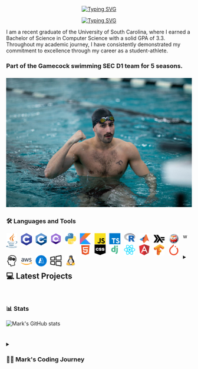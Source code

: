 <div align="center">
  <p>
    <a href="https://git.io/typing-svg"><img src="https://readme-typing-svg.demolab.com?font=Fira+Code&size=30&pause=1000&color=F70C0E&center=true&repeat=false&random=false&width=435&lines=Mark+Shperkin" alt="Typing SVG" /></a>
  </p>
  
  <p>
<a href="https://git.io/typing-svg"><img src="https://readme-typing-svg.demolab.com?font=Fira+Code&pause=1000&color=F70000&center=true&random=false&width=435&lines=Student-Athlete;Computer+Science;Passionate+developer+from+Israel" alt="Typing SVG" /></a>
  </p>
</div>

I am a recent graduate of the University of South Carolina, where I earned a Bachelor of Science in Computer Science with a solid GPA of 3.3. Throughout my academic journey, I have consistently demonstrated my commitment to excellence through my career as a student-athlete.

<h3>Part of the Gamecock swimming SEC D1 team for 5 seasons.<h3>

<div id="header" align="center">
<img src="swimming.jpg" width="900"/>
</div>

### :hammer_and_wrench: Languages and Tools

<img align="left" alt="Java" width="30px" style="padding-right:10px;" src="/icons/java-programming-language-icon.svg"/>
<img align="left" alt="C" width="30px" style="padding-right:10px;" src="/icons/c-program-icon.svg" />w  
<img align="left" alt="C++" width="30px" style="padding-right:10px;" src="/icons/c-plus-plus-programming-language-icon.svg" />
<img align="left" alt="C#" width="30px" style="padding-right:10px;" src="/icons/c-sharp-programming-language-icon.svg" />
<img align="left" alt="Python" width="30px" style="padding-right:10px;" src="/icons/python-programming-language-icon.svg" />
<img align="left" alt="Kotlin" width="30px" style="padding-right:10px;" src="/icons/kotlin-programming-language-icon.svg" />
<img align="left" alt="JavaScript" width="30px" style="padding-right:10px;" src="/icons/javascript-programming-language-icon.svg" />
<img align="left" alt="TypeScript" width="30px" style="padding-right:10px;" src="/icons/typescript-programming-language-icon.svg" />
<img align="left" alt="R" width="30px" style="padding-right:10px;" src="/icons/r-programming-language-icon.svg" />
<img align="left" alt="MATLAB" width="30px" style="padding-right:10px;" src="/icons/matlab-svgrepo-com.svg" />
<img align="left" alt="Haskell" width="30px" style="padding-right:10px;" src="/icons/haskell-svgrepo-com.svg" />
<img align="left" alt="Prolog" width="30px" style="padding-right:10px;" src="/icons/prolog-svgrepo-com (1).svg" />
<img align="left" alt="HTML" width="30px" style="padding-right:10px;" src="/icons/html-5-svgrepo-com.svg" />
<img align="left" alt="CSS" width="30px" style="padding-right:10px;" src="/icons/css-svgrepo-com.svg" />
<img align="left" alt="Django" width="30px" style="padding-right:10px;" src="/icons/django-svgrepo-com.svg" />
<img align="left" alt="React" width="30px" style="padding-right:10px;" src="/icons//react-svgrepo-com.svg" />
<img align="left" alt="Angular" width="30px" style="padding-right:10px;" src="/icons/angular-icon-svgrepo-com.svg" />
<img align="left" alt="TensorFlow" width="30px" style="padding-right:10px;" src="/icons/tensorflow-svgrepo-com.svg" />
<img align="left" alt="PyTorch" width="30px" style="padding-right:10px;" src="/icons/pytorch-svgrepo-com.svg" />
<img align="left" alt="NLP" width="30px" style="padding-right:10px;" src="/icons/nlp-neurolinguistic-programation-svgrepo-com.svg" />
<img align="left" alt="AWS" width="30px" style="padding-right:10px;" src="/icons/aws-svgrepo-com.svg" />
<img align="left" alt="Azure" width="30px" style="padding-right:10px;" src="/icons/azure-v2-svgrepo-com.svg" />
<img align="left" alt="Windows" width="30px" style="padding-right:10px;" src="/icons/windows-svgrepo-com.svg" />
<img align="left" alt="Linux" width="30px" style="padding-right:10px;" src="/icons/linux-tux-svgrepo-com.svg" />

#

<!-- BEGIN PROJECTS-CARDS -->

<details> 
  <summary><h2></>💻 Latest Projects</h2></summary>

  <h3>Connect Four AI Agent</h3>
  <p align="left">
    AI agent that plays the Connect Four game using a minimax algorithm with alpha-beta pruning.
  </p>
  <p align="left">
    <a href="https://github.com/markshperkin/Game-AI">View Project</a>
  </p>
  
#

  <h3>Backgammon AI Agent</h3>
  <p align="left">
    Rule-based chatbot integrated with an AI agent that plays backgammon using the MinMax search method.
  </p>
  <p align="left">
    <em>This project is still in progress.</em>
  </p>
  <p align="left">
    <a href="https://github.com/markshperkin/CSCE580-MarkShperkin-repo">View Project</a>
  </p>

#

  <h3>Android Applications</h3>
  <ul>
    <li>
      <strong><a href="https://github.com/markshperkin/location">Location:</a></strong> Mobile application designed to retrieve user location and display it on a Google Map interface using Google Maps API key.
    </li>
    <li>
      <strong><a href="https://github.com/markshperkin/CameraXApp">CameraXApp:</a></strong> Mobile application enabling users to capture photos and videos, with additional photo editing capabilities.
    </li>
    <li>
      <strong><a href="https://github.com/markshperkin/MiniPaint">MiniPaint:</a></strong> Mobile application allowing users to express creativity through drawing, equipped with diverse drawing tools.
    </li>
    <li>
      <strong><a href="https://github.com/markshperkin/Sensor-Game-Application">Sensor-Game-Application:</a></strong> Mobile application offering users an engaging gaming experience utilizing the device's built-in sensors.
    </li>
  </ul>

#

  <a href="https://github.com/markshperkin?tab=repositories"><img alt="All Repositories" title="All Repositories" src="https://custom-icon-badges.demolab.com/badge/-Click%20Here%20For%20All%20My%20Repos-1F222E?style=for-the-badge&logoColor=white&logo=repo"/></a>
</details>

<!-- END PROJECTS-CARDS -->




#

### 📊 Stats

![Mark's GitHub stats](https://github-readme-stats.vercel.app/api?username=markshperkin&show_icons=true&theme=gruvbox)

<!-- ![GitHub Streak](https://streak-stats.demolab.com?user=ForrestKnight&theme=gruvbox&border_radius=4.5) -->

#

<details>
 <summary><h3>👨‍💻 Mark's Coding Journey</h3></summary>
<h2>Blossoming Passion and the Thrill of the Challenge:</h2>

My passion for coding blossomed at the University of South Carolina, where I was constantly challenged and inspired by a supportive community. One of the most rewarding aspects of my coding journey has been the immense satisfaction that comes from solving coding problems. It is about cracking a complex puzzle or finally reaching the summit after a challenging climb. The initial frustration of grappling with a problem, followed by the "aha!" moment when the solution clicks into place, is a uniquely exhilarating experience.

<h2>Fueled by Accomplishment:</h2>

This sense of accomplishment fuels my motivation to tackle even more intricate challenges. It's a continuous learning process, where every solved problem opens the door to new possibilities and ignites a desire to explore further. The joy of problem-solving is what truly fuels my passion for coding and propels me forward on this exciting journey.

<h2>Embracing the Real World:</h2>

Graduation marks a transition from the structured learning environment to the dynamic world of professional development. While the curriculum and specific problem sets may change, the thrill of problem-solving and the satisfaction it brings remain constant. I'm eager to test my skills in real-world scenarios, tackling complex problems that impact businesses and communities. The prospect of collaborating with experienced developers and contributing solutions that address tangible challenges is incredibly exciting. I'm confident that the foundation I built at USC, coupled with the continuous learning spirit fostered by the coding community, will equip me to navigate these new challenges and experience the profound satisfaction that comes with making a real-world impact through code.

  


